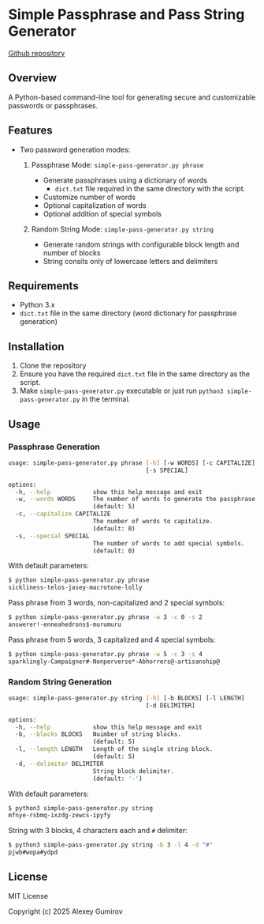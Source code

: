 # Simple Passphrase and Pass String Generator

[Github repository](https://github.com/alexeygumirov/simple-pass-generator/)

## Overview

A Python-based command-line tool for generating secure and customizable passwords or passphrases.

## Features

- Two password generation modes:
  1. Passphrase Mode: `simple-pass-generator.py phrase`
     - Generate passphrases using a dictionary of words
        - `dict.txt` file required in the same directory with the script.
     - Customize number of words
     - Optional capitalization of words
     - Optional addition of special symbols

  2. Random String Mode: `simple-pass-generator.py string`
     - Generate random strings with configurable block length and number of blocks
     - String consits only of lowercase letters and delimiters

## Requirements

- Python 3.x
- `dict.txt` file in the same directory (word dictionary for passphrase generation)

## Installation

1. Clone the repository
2. Ensure you have the required `dict.txt` file in the same directory as the script.
3. Make `simple-pass-generator.py` executable or just run `python3 simple-pass-generator.py` in the terminal.

## Usage

### Passphrase Generation

```bash
usage: simple-pass-generator.py phrase [-h] [-w WORDS] [-c CAPITALIZE]
                                       [-s SPECIAL]

options:
  -h, --help            show this help message and exit
  -w, --words WORDS     The number of words to generate the passphrase.
                        (default: 5)
  -c, --capitalize CAPITALIZE
                        The number of words to capitalize.
                        (default: 0)
  -s, --special SPECIAL
                        The number of words to add special symbols.
                        (default: 0)
```

With default parameters:

```bash
$ python simple-pass-generator.py phrase
sickliness-telos-jasey-macrotone-lolly
```

Pass phrase from 3 words, non-capitalized and 2 special symbols:

```bash
$ python simple-pass-generator.py phrase -w 3 -c 0 -s 2
answerer!-enneahedrons$-murumuru
```

Pass phrase from 5 words, 3 capitalized and 4 special symbols:
```bash
$ python simple-pass-generator.py phrase -w 5 -c 3 -s 4
sparklingly-Campaigner#-Nonperverse*-Abhorrers@-artisanship@
```

### Random String Generation

```bash
usage: simple-pass-generator.py string [-h] [-b BLOCKS] [-l LENGTH]
                                       [-d DELIMITER]

options:
  -h, --help            show this help message and exit
  -b, --blocks BLOCKS   Nuimber of string blocks.
                        (default: 5)
  -l, --length LENGTH   Length of the single string block.
                        (default: 5)
  -d, --delimiter DELIMITER
                        String block delimiter.
                        (default: '-')
```

With default parameters:

```bash
$ python3 simple-pass-generator.py string
mfnye-rsbmq-ixzdg-zewcs-ipyfy
```

String with 3 blocks, 4 characters each and `#` delimiter:

```bash
$ python3 simple-pass-generator.py string -b 3 -l 4 -d "#"
pjwb#wopa#ydpd
```

## License

MIT License

Copyright (c) 2025 Alexey Gumirov
